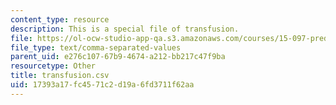 ```yaml
---
content_type: resource
description: This is a special file of transfusion.
file: https://ol-ocw-studio-app-qa.s3.amazonaws.com/courses/15-097-prediction-machine-learning-and-statistics-spring-2012/17393a17fc4571c2d19a6fd3711f62aa_transfusion.csv
file_type: text/comma-separated-values
parent_uid: e276c107-67b9-4674-a212-bb217c47f9ba
resourcetype: Other
title: transfusion.csv
uid: 17393a17-fc45-71c2-d19a-6fd3711f62aa
---
```

